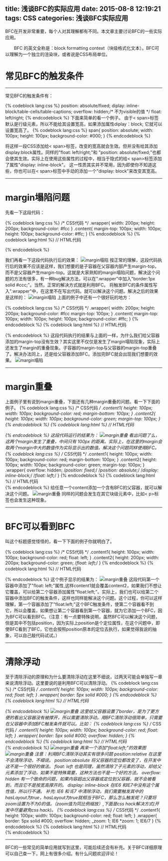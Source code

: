 title: 浅谈BFC的实际应用
date: 2015-08-8 12:19:21
tags: CSS
categories: 浅谈BFC实际应用
---
BFC在开发非常重要，每个人对其理解都有不同。本文章主要讨论BFC的一些实际应用。
<!--more-->
　　BFC 的英文全称是：block formatting context（块级格式化文本）。BFC可以理解为一个独立的渲染块，或者说是CSS布局单位。

常见BFC的触发条件
===
---
常见BFC的触发条件有：

{% codeblock lang:css %}
	position: absolute/fixed;
	diplay: inline-block/table-cells/table-captions;
	overflow: hidden;/* 不为visible的值 */
	float: left/right;
{% endcodeblock %}
下面来简单的看一个例子。
由于< span>标签默认是行级元素，所以不能给其设置宽高，如果添加属性diplay：block; 它就可以设置宽高了。
{% codeblock lang:css %}
	span{
		position: absolute;
		width: 100px;
		height: 100px;
		background-color: #000;
	}
{% endcodeblock %}

将这样一段CSS添加给< span>标签，改变的宽高就会生效。但并没有给其添加display:block属性。同样的"float: left/right;"和 "position: absolute/fixed;"也都会使其生效。实际上在使用这些属性的过程中，相当于隐式的给< span>标签添加了属性"display: inline-block"。
这一性质其实并不常用，因为即使你不知道这些，你也可以在< span>标签中手动的添加一个"display: block"来改变其宽高。

---
margin塌陷问题
===
先看一下这段代码：

{% codeblock lang:css %}
/* CSS代码 */
	.wrapper{
		width: 200px;
		height: 200px;
		background-color: #fcc
	}
	.content{
		margin-top: 100px;
		width: 100px;
		height: 100px;
		background-color: #ffc;
	}
{% endcodeblock %}
{% codeblock lang:html %}
// HTML代码
	<div class="wrapper">
		<div class="content"></div>
	</div>
{% endcodeblock %}

我们再看一下这段代码执行后的效果：
![margin塌陷](http://7xkj1z.com1.z0.glb.clouddn.com/BFC1.png)
按正常的理解，这段代码执行后的效果不应该是这样，我们想要的是子容器在父容器内部产生margin-top，而不是父容器产生margin-top。这就是大家熟知的margin塌陷问题，解决这个问题的方法有很多，有一种bug解决方法，可以在".wrapper"中加入"border:1px solid #ccc;"。当然，正常的解决方式就是利用BFC。
将触发BFC的条件属性写入".wrapper"中，在这里不在写出代码。就可以解决这个问题。解决之后的效果是这样的：
![margin塌陷](http://7xkj1z.com1.z0.glb.clouddn.com/BFC2.png)
上面的例子中还有一个很好玩的地方：

{% codeblock lang:css %}
/* CSS代码 */
	.wrapper{
		width: 200px;
		height: 200px;
		background-color: #fcc
		margin-top: 100px;
	}
	.content{
		margin-top: 100px;
		width: 100px;
		height: 100px;
		background-color: #ffc;
	}
{% endcodeblock %}
{% codeblock lang:html %}
// HTML代码
	<div class="wrapper">
		<div class="content"></div>
	</div>
{% endcodeblock %}
这段代码执行的结果与上面的一样，为什么我们给父容器添加的margin-top没有生效？其实这里不仅仅是发生了margin塌陷现象，实际上还发生了margin的重叠现象。子容器的margin-top与父容器的margin-top重叠了。解决办法同上，还是给父容器添加BFC。添加完BFC就会出现我们想要的效果。
![margin塌陷](http://7xkj1z.com1.z0.glb.clouddn.com/BFC3.png)

---
margin重叠
===
上面例子里有说到margin重叠，下面还有几种margin重叠的问题。看一下下面的例子。
{% codeblock lang:css %}
/* CSS代码 */
	.content1{
		height: 100px;
		width: 100px;
		background-color: red;
		margin-bottom: 100px;
	}
	.content2{
		height: 100px;
		width: 100px;
		background-color: green;
		margin-top: 100px;
	}
{% endcodeblock %}
{% codeblock lang:html %}
// HTML代码
	<div class="content1"></div>
	<div class="content2"></div>
{% endcodeblock %}
这段代码运行的结果为：
![margin重叠](http://7xkj1z.com1.z0.glb.clouddn.com/BFC4.png)
看出问题了么，这两个margin发生了重叠，中间只有 100px 的距离。实际上，在这里的margin会取两个margin中大的数值作为实际显示出的数值。解决这个问题同样使用BFC。
{% codeblock lang:css %}
/* CSS代码 */
	.content1{
		height: 100px;
		width: 100px;
		background-color: red;
		margin-bottom: 100px;
	}
	.content2{
		height: 100px;
		width: 100px;
		background-color: green;
		margin-top: 100px;
	}
	.wrapper{
		overflow: hidden;
		/*position: fixed;*/
		/*position: absolute;*/
		/*display: inline-block;*/
		/*float: left;*/
	}
{% endcodeblock %}
{% codeblock lang:html %}
// HTML代码
	<div class="content1"></div>
	<div class="wrapper">
		<div class="content2"></div>
	</div>
{% endcodeblock %}
给任意一个content添加一个含有BFC的父容器，就可以解决这个问题。
![margin重叠](http://7xkj1z.com1.z0.glb.clouddn.com/BFC5.png)
同样的问题会发生在其它块级元素中，比如< p>标签也会发生这种现象。

---
BFC可以看到BFC
===
叫这个标题感觉怪怪的，看一下下面的例子你就明白了。

{% codeblock lang:css %}
	/* CSS代码 */
	.content1{
		height: 100px;
		width: 100px;
		background-color: red;
		float: left;
	}
	.content2{
		height: 200px;
		width: 200px;
		background-color: green;
		/*float: left;*/
	}
{% endcodeblock %}
{% codeblock lang:html %}
	// HTML代码
	<div class="content1"></div>
	<div class="content2"></div>
{% endcodeblock %}
这个例子显示的结果为：
![margin重叠](http://7xkj1z.com1.z0.glb.clouddn.com/BFC6.png)
这段代码第一个容器中添加了"float: left;"属性,这样content1就会覆盖content2，如果我们不想让它覆盖，可以给第二个容器添加属性"float:left;"。实际上，我们也可以给第二个容器中添加BFC的触发条件，这样也同样能解决这个问题。这个过程，你可以这样理解，第一个容器添加了"float:left;"这个BFC触发条件，使第二个容器看不到它，所以会覆盖，如果想让第二个容器看到第一个容器，就为它添加一个BFC，因为BFC可以看到BFC。（注意：有一点要特殊说明，虽然BFC可以解决这个问题，但是其中不包括position，因为实际上position是个定位属性，在这个问题中，即使BFC看到了BFC，它也会按照position原本的定位去执行，如果觉得我说的抽象，可以自己敲代码试试。）

---
清除浮动
===
至于清除浮动的原理和为什么要清除浮动在这里不细说，过两天可能会单独写一章来说清除浮动。这里要说的是利用BFC可以清除浮动。
{% codeblock lang:css %}
	/* CSS代码 */
	.content1{
		height: 100px;
		width: 100px;
		background-color: red;
		float: left;
	}
	.wrapper{
		border: 5px solid #000;
	}
{% endcodeblock %}
{% codeblock lang:html %}
	// HTML代码
	<div class="wrapper">
		<div class="content"></div>
		<div class="content"></div>
		<div class="content"></div>
	</div>
{% endcodeblock %}
![margin重叠](http://7xkj1z.com1.z0.glb.clouddn.com/BFC7.png)
这里给父容器设置了border，是为了更方便的看出父容器没有被撑开，所以需要清除浮动。用BFC清除浮动很简单，只需要在父容器中添加BFC触发条件就可以。比如：
{% codeblock lang:css %}
	/* CSS代码 */
	.content1{
		height: 100px;
		width: 100px;
		background-color: red;
		float: left;
	}
	.wrapper{
		border: 5px solid #000;
		overflow: hidden;
	}
{% endcodeblock %}
{% codeblock lang:html %}
	// HTML代码
	<div class="wrapper">
		<div class="content"></div>
		<div class="content"></div>
		<div class="content"></div>
	</div>
{% endcodeblock %}
![margin重叠](http://7xkj1z.com1.z0.glb.clouddn.com/BFC8.png)
再来一个添加"float:left;"的效果图
![margin重叠](http://7xkj1z.com1.z0.glb.clouddn.com/BFC9.png)
注意：利用BFC清除浮动其实有很多问题
position:relative 在这里不会清除浮动，不细说。
position:absolute 将父容器的定位都改变了，在开发中这不是一个很好的做法。
float: left 也是同理，虽然清除了子元素的浮动，却给父元素添加了浮动，如果不是特殊需要，这种方法也不是一个好的方法。
overflow: hidden 有一个致命的问题，如果内容超出父容器或定位到父容器，就不会被看到，而且它不是按宽高撑开的。
display: inline-block 在IE6 和IE7中没有这个属性值，所以行不通。
补充: IE6 和 IE7 中清除浮动，我们需要触发其中的hasLayout为true，hasLayout为true就相当于BFC，那么怎么触发呢？只要将zoom设置为不为0的值。（zoom值为同比例缩放）,下面是css hack解决方式(开发中尽量避免css hack)。
{% codeblock lang:css %}
	/* CSS代码 */
	.content1{
		height: 100px;
		width: 100px;
		background-color: red;
		float: left;
	}
	.wrapper{
		border: 5px solid #000;
		overflow: hidden;
		_zoom: 1;	IE6
		*zoom: 1; 	IE6/7
	}
{% endcodeblock %}
{% codeblock lang:html %}
	// HTML代码
	<div class="wrapper">
		<div class="content"></div>
		<div class="content"></div>
		<div class="content"></div>
	</div>
{% endcodeblock %}

---
BFC的一些常见的简单应用就写到这里，可能后续还会有补充。关于BFC详细原理可以自己查一下，网上有很多介绍。有什么问题欢迎评论！